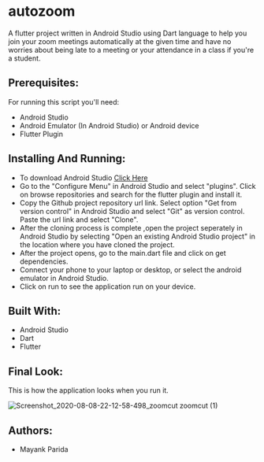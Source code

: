 # autozoom
A flutter project written in Android Studio using Dart language to help you join your zoom meetings automatically at the given time and have no worries about being late to a meeting or your attendance in a class if you're a student.

## Prerequisites:
For running this script you'll need:
* Android Studio
* Android Emulator (In Android Studio) or Android device
* Flutter Plugin

## Installing And Running:
* To download Android Studio [Click Here](https://developer.android.com/studio)
* Go to the "Configure Menu" in Android Studio and select "plugins". Click on browse repositories and search for the flutter plugin and install it.
* Copy the Github project repository url link. Select option "Get from version control" in Android Studio and select "Git" as version control. Paste the url link and select "Clone".
* After the cloning process is complete ,open the project seperately in Android Studio by selecting "Open an existing Android Studio project" in the location where you have cloned the project.
* After the project opens, go to the main.dart file and click on get dependencies.
* Connect your phone to your laptop or desktop, or select the android emulator in Android Studio.
* Click on run to see the application run on your device.

## Built With:
* Android Studio
* Dart 
* Flutter

## Final Look:
This is how the application looks when you run it.

![Screenshot_2020-08-08-22-12-58-498_zoomcut zoomcut (1)](https://user-images.githubusercontent.com/68542629/89715739-77ce1280-d9c5-11ea-9b57-dc471ed9da24.gif)

## Authors:
* Mayank Parida
